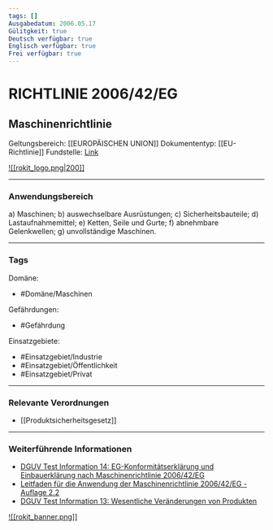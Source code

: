 ```yaml
---
tags: []
Ausgabedatum: 2006.05.17
Gülitgkeit: true
Deutsch verfügbar: true
Englisch verfügbar: true
Frei verfügbar: true
---
```


# RICHTLINIE 2006/42/EG
## Maschinenrichtlinie

Geltungsbereich: [[EUROPÄISCHEN UNION]]
Dokumententyp: [[EU-Richtlinie]]
Fundstelle: [Link](https://eur-lex.europa.eu/legal-content/DE/TXT/PDF/?uri=CELEX:32006L0042)

[![[rokit_logo.png|200]]](https://public-robots.de/)

***
### Anwendungsbereich

a) Maschinen;
b) auswechselbare Ausrüstungen;
c) Sicherheitsbauteile;
d) Lastaufnahmemittel;
e) Ketten, Seile und Gurte;
f) abnehmbare Gelenkwellen;
g) unvollständige Maschinen.

***
### Tags

Domäne:
- #Domäne/Maschinen 

Gefährdungen:
- #Gefährdung 

Einsatzgebiete:
- #Einsatzgebiet/Industrie 
- #Einsatzgebiet/Öffentlichkeit 
- #Einsatzgebiet/Privat 

***
### Relevante Verordnungen

- [[Produktsicherheitsgesetz]]

***
### Weiterführende Informationen

- [DGUV Test Information 14: EG-Konformitätserklärung und Einbauerklärung nach Maschinenrichtlinie 2006/42/EG](https://publikationen.dguv.de/widgets/pdf/download/article/3095)
- [Leitfaden für die Anwendung der Maschinenrichtlinie 2006/42/EG - Auflage 2.2](https://www.bmas.de/SharedDocs/Downloads/DE/Arbeitsschutz/leitfaden-fuer-anwendung-maschinenrichtlinie-2006-42-eg.pdf?__blob=publicationFile&v=4)
- [DGUV Test Information 13: Wesentliche Veränderungen von Produkten](https://publikationen.dguv.de/widgets/pdf/download/article/4666)

[![[rokit_banner.png]]](https://public-robots.de/)